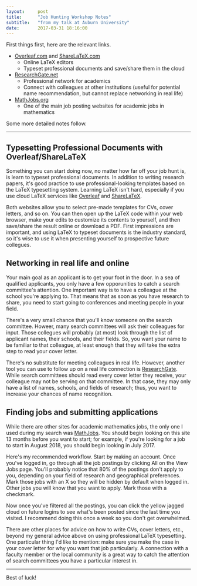 ```yaml
---
layout:     post
title:      "Job Hunting Workshop Notes"
subtitle:   "from my talk at Auburn University"
date:       2017-03-31 18:16:00
---
```


First things first, here are the relevant links.

- [Overleaf.com][overleaf] and [ShareLaTeX.com][sharelatex]
    - Online LaTeX editors
    - Typeset professional documents and save/share them in the cloud
- [ResearchGate.net][researchgate]
    - Professional network for academics
    - Connect with colleagues at other institutions (useful
      for potential name recommendation, but cannot replace
      networking in real life)
- [MathJobs.org][mathjobs]
    - One of the main job posting websites for academic jobs
      in mathematics
      
      
Some more detailed notes follow.

---

## Typesetting Professional Documents with Overleaf/ShareLaTeX

Something you can start doing now, no matter how far off your job hunt is,
is learn to typeset professional documents. In addition to writing research
papers, it's good practice to use professional-looking templates based on the
LaTeX typesetting system. Learning LaTeX isn't hard, especially if you use
cloud LaTeX services like [Overleaf][overleaf] and [ShareLaTeX][sharelatex].

Both websites allow you to select pre-made templates for CVs, cover letters,
and so on. You can then open up the LaTeX code within your web browser,
make your edits to customize its contents to yourself, and then save/share the
result online or download a PDF. First impressions are important, and using
LaTeX to typeset documents is the industry standard, so it's wise to use it when
presenting yourself to prospective future collegues.

## Networking in real life and online

Your main goal as an applicant is to get your foot in the door. In a sea of
qualified applicants, you only have a few opporunities to catch a search committee's
attention. One important way is to have a colleague at the school you're applying to.
That means that as soon as you have research to share, you need to start going to
conferences and meeting people in your field. 

There's a very small chance that you'll
know someone on the search committee. Howeer, many search committees will ask their
colleagues for input. Those collegues will probably (at most) look through the list of
applicant names, their schools, and their fields. So, you want your name to be familiar
to that colleague, at least enough that they will take the extra step to read your cover 
letter.

There's no substitute for meeting colleagues in real life. However, another tool you 
can use to follow up on a real life connection is [ResearchGate][researchgate]. While
search committees should read every cover letter they receive, your colleague may not
be serving on that committee. In that case, they may only have a list of names,
schools, and fields of research; thus, you want to increase your chances of name
recognition.

## Finding jobs and submitting applications

While there are other sites for academic mathematics jobs, the only one I used during
my search was [MathJobs][mathjobs]. You should begin looking on this site 13 months
before you want to start; for example, if you're looking for a job to start in August
2018, you should begin looking in July 2017.

Here's my recommended workflow. Start by making an account. Once you've logged in,
go through all the job postings by clicking All on the View Jobs page. You'll
probably notice that 80% of the postings don't apply to you, depending on your
field of research and geographical preferences. Mark those jobs with an X so they
will be hidden by default when logged in. Other jobs you will know that you want
to apply. Mark those with a checkmark.

Now once you've filtered all the postings, you can click the yellow jagged cloud
on future logins to see what's been posted since the last time you visited. I
recommend doing this once a week so you don't get overwhelmed.

There are other places for advice on how to write CVs, cover letters, etc.,
beyond my general advice above on using professional LaTeX typesetting.
One particular thing I'd like to mention: make sure you make the case in your
cover letter for why you want that job particularly. A connection with
a faculty member or the local community is a great way to catch the attention
of search committees you have a particular interest in.

---

Best of luck!

[overleaf]: http://overleaf.com
[sharelatex]: http://sharelatex.com
[researchgate]: http://researchgate.net
[mathjobs]: http://mathjobs.org

